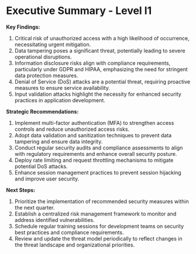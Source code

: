 # Executive Summary - Level l1

**Key Findings:**
1. Critical risk of unauthorized access with a high likelihood of occurrence, necessitating urgent mitigation.
2. Data tampering poses a significant threat, potentially leading to severe operational disruptions.
3. Information disclosure risks align with compliance requirements, particularly under GDPR and HIPAA, emphasizing the need for stringent data protection measures.
4. Denial of Service (DoS) attacks are a potential threat, requiring proactive measures to ensure service availability.
5. Input validation attacks highlight the necessity for enhanced security practices in application development.

**Strategic Recommendations:**
1. Implement multi-factor authentication (MFA) to strengthen access controls and reduce unauthorized access risks.
2. Adopt data validation and sanitization techniques to prevent data tampering and ensure data integrity.
3. Conduct regular security audits and compliance assessments to align with regulatory requirements and enhance overall security posture.
4. Deploy rate limiting and request throttling mechanisms to mitigate potential DoS attacks.
5. Enhance session management practices to prevent session hijacking and improve user security.

**Next Steps:**
1. Prioritize the implementation of recommended security measures within the next quarter.
2. Establish a centralized risk management framework to monitor and address identified vulnerabilities.
3. Schedule regular training sessions for development teams on security best practices and compliance requirements.
4. Review and update the threat model periodically to reflect changes in the threat landscape and organizational priorities.

